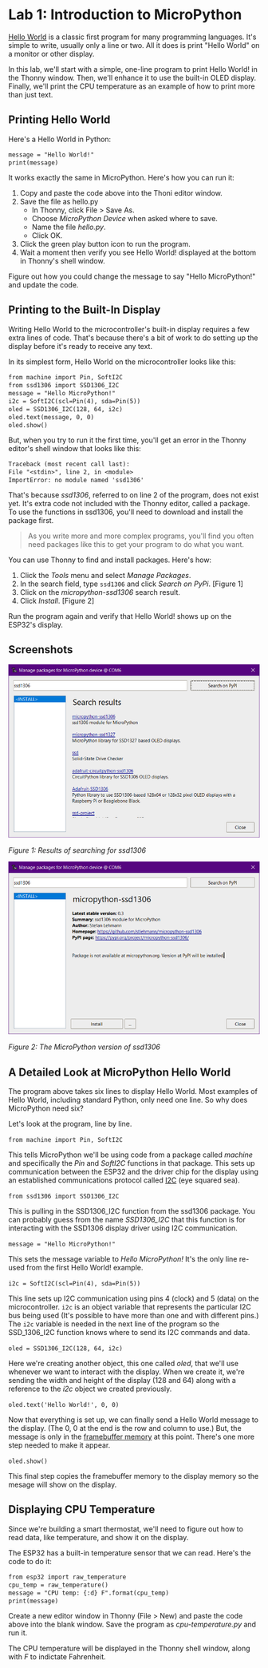 # Lab 1: Introduction to MicroPython
[Hello World](https://en.wikipedia.org/wiki/%22Hello,_World!%22_program) is a classic first program for many programming languages. It's simple to write, usually only a line or two. All it does is print "Hello World" on a monitor or other display.

In this lab, we'll start with a simple, one-line program to print Hello World! in the Thonny window. Then, we'll enhance it to use the built-in OLED display. Finally, we'll print the CPU temperature as an example of how to print more than just text.

## Printing Hello World
Here's a Hello World in Python:

```
message = "Hello World!"
print(message)
```

It works exactly the same in MicroPython. Here's how you can run it:

1. Copy and paste the code above into the Thoni editor window.
2. Save the file as hello.py
   * In Thonny, click File > Save As.
   * Choose _MicroPython Device_ when asked where to save.
   * Name the file _hello.py_.
   * Click OK.
3. Click the green play button icon to run the program.
4. Wait a moment then verify you see Hello World! displayed at the bottom in Thonny's shell window.

Figure out how you could change the message to say "Hello MicroPython!" and update the code.

## Printing to the Built-In Display
Writing Hello World to the microcontroller's built-in display requires a few extra lines of code. That's because there's a bit of work to do setting up the display before it's ready to receive any text.

In its simplest form, Hello World on the microcontroller looks like this:

```
from machine import Pin, SoftI2C
from ssd1306 import SSD1306_I2C
message = "Hello MicroPython!"
i2c = SoftI2C(scl=Pin(4), sda=Pin(5))
oled = SSD1306_I2C(128, 64, i2c)
oled.text(message, 0, 0)
oled.show()
```

But, when you try to run it the first time, you'll get an error in the Thonny editor's shell window that looks like this:

```
Traceback (most recent call last):
File "<stdin>", line 2, in <module>
ImportError: no module named 'ssd1306'
```

That's because _ssd1306_, referred to on line 2 of the program, does not exist yet. It's extra code not included with the Thonny editor, called a package. To use the functions in ssd1306, you'll need to download and install the package first.

> As you write more and more complex programs, you'll find you often need packages like this to get your program to do what you want.

You can use Thonny to find and install packages. Here's how:
1. Click the _Tools_ menu and select _Manage Packages_.
2. In the search field, type `ssd1306` and click _Search on PyPi_. [Figure 1]
3. Click on the _micropython-ssd1306_ search result.
4. Click _Install_. [Figure 2]

Run the program again and verify that Hello World! shows up on the ESP32's display.

## Screenshots

![Search Results](screenshots/ssd1306-package.png)

_Figure 1: Results of searching for ssd1306_

![MicroPPython ssd1306](screenshots/ssd1306-micropython.png)

_Figure 2: The MicroPython version of ssd1306_

## A Detailed Look at MicroPython Hello World
The program above takes six lines to display Hello World. Most examples of Hello World, including standard Python, only need one line. So why does MicroPython need six?

Let's look at the program, line by line.

`from machine import Pin, SoftI2C`

This tells MicroPython we'll be using code from a package called _machine_ and specifically the _Pin_ and _SoftI2C_ functions in that package. This sets up communication between the ESP32 and the driver chip for the display using an established communications protocol called [I2C](https://en.wikipedia.org/wiki/I%C2%B2C) (eye squared sea).

`from ssd1306 import SSD1306_I2C`

This is pulling in the SSD1306_I2C function from the ssd1306 package. You can probably guess from the name _SSD1306_I2C_ that this function is for interacting with the SSD1306 display driver using I2C communication.

`message = "Hello MicroPython!"`

This sets the message variable to _Hello MicroPython!_ It's the only line re-used from the first Hello World! example. 

`i2c = SoftI2C(scl=Pin(4), sda=Pin(5))`

This line sets up I2C communication using pins 4 (clock) and 5 (data) on the microcontroller. `i2c` is an object variable that represents the particular I2C bus being used (It's possible to have more than one and with different pins.) The `i2c` variable is needed in the next line of the program so the SSD_1306_I2C function knows where to send its I2C commands and data.

`oled = SSD1306_I2C(128, 64, i2c)`

Here we're creating another object, this one called _oled_, that we'll use whenever we want to interact with the display. When we create it, we're sending the width and height of the display (128 and 64) along with a reference to the _i2c_ object we created previously.

`oled.text('Hello World!', 0, 0)`

Now that everything is set up, we can finally send a Hello World message to the display. (The 0, 0 at the end is the row and column to use.) But, the message is only in the [framebuffer memory](https://en.wikipedia.org/wiki/Framebuffer) at this point. There's one more step needed to make it appear.

`oled.show()`

This final step copies the framebuffer memory to the display memory so the mesage will show on the display.

## Displaying CPU Temperature
Since we're building a smart thermostat, we'll need to figure out how to read data, like temperature, and show it on the display.

The ESP32 has a built-in temperature sensor that we can read. Here's the code to do it:

```
from esp32 import raw_temperature
cpu_temp = raw_temperature()
message = "CPU temp: {:d} F".format(cpu_temp)
print(message)
```

Create a new editor window in Thonny (File > New) and paste the code above into the blank window. Save the program as _cpu-temperature.py_ and run it.

The CPU temperature will be displayed in the Thonny shell window, along with _F_ to indictate Fahrenheit.

